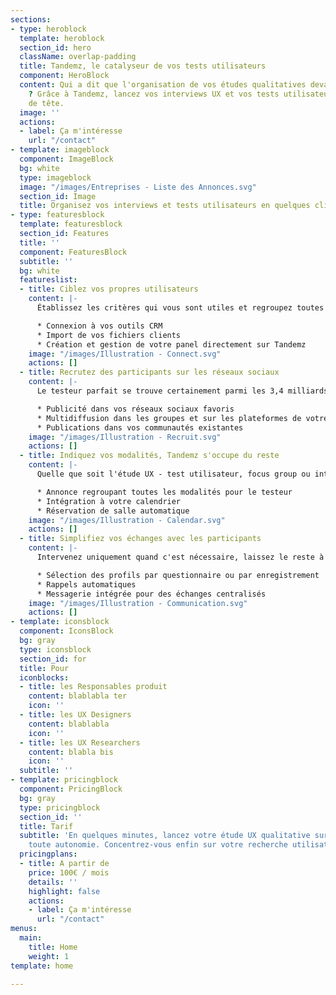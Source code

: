 ```yaml
---
sections:
- type: heroblock
  template: heroblock
  section_id: hero
  className: overlap-padding
  title: Tandemz, le catalyseur de vos tests utilisateurs
  component: HeroBlock
  content: Qui a dit que l'organisation de vos études qualitatives devait être compliquée
    ? Grâce à Tandemz, lancez vos interviews UX et vos tests utilisateurs sans prise
    de tête.
  image: ''
  actions:
  - label: Ça m'intéresse
    url: "/contact"
- template: imageblock
  component: ImageBlock
  bg: white
  type: imageblock
  image: "/images/Entreprises - Liste des Annonces.svg"
  section_id: Image
  title: Organisez vos interviews et tests utilisateurs en quelques clics
- type: featuresblock
  template: featuresblock
  section_id: Features
  title: ''
  component: FeaturesBlock
  subtitle: ''
  bg: white
  featureslist:
  - title: Ciblez vos propres utilisateurs
    content: |-
      Établissez les critères qui vous sont utiles et regroupez toutes les informations de vos utilisateurs sur Tandemz, quelle que soit leur source. Partagez votre panel avec toute votre équipe UX.

      * Connexion à vos outils CRM
      * Import de vos fichiers clients
      * Création et gestion de votre panel directement sur Tandemz
    image: "/images/Illustration - Connect.svg"
    actions: []
  - title: Recrutez des participants sur les réseaux sociaux
    content: |-
      Le testeur parfait se trouve certainement parmi les 3,4 milliards d’utilisateurs des réseaux sociaux. Définissez les critères de vos participants, Tandemz cible les plus pertinents là où ils se trouvent :

      * Publicité dans vos réseaux sociaux favoris
      * Multidiffusion dans les groupes et sur les plateformes de votre choix
      * Publications dans vos communautés existantes
    image: "/images/Illustration - Recruit.svg"
    actions: []
  - title: Indiquez vos modalités, Tandemz s'occupe du reste
    content: |-
      Quelle que soit l'étude UX - test utilisateur, focus group ou interview - finis les explications et les allers-retours pour décider d'un rendez-vous. Laissez vos participants choisir parmi vos disponibilités.

      * Annonce regroupant toutes les modalités pour le testeur
      * Intégration à votre calendrier
      * Réservation de salle automatique
    image: "/images/Illustration - Calendar.svg"
    actions: []
  - title: Simplifiez vos échanges avec les participants
    content: |-
      Intervenez uniquement quand c'est nécessaire, laissez le reste à Tandemz !

      * Sélection des profils par questionnaire ou par enregistrement
      * Rappels automatiques
      * Messagerie intégrée pour des échanges centralisés
    image: "/images/Illustration - Communication.svg"
    actions: []
- template: iconsblock
  component: IconsBlock
  bg: gray
  type: iconsblock
  section_id: for
  title: Pour
  iconblocks:
  - title: les Responsables produit
    content: blablabla ter
    icon: ''
  - title: les UX Designers
    content: blablabla
    icon: ''
  - title: les UX Researchers
    content: blabla bis
    icon: ''
  subtitle: ''
- template: pricingblock
  component: PricingBlock
  bg: gray
  type: pricingblock
  section_id: ''
  title: Tarif
  subtitle: 'En quelques minutes, lancez votre étude UX qualitative sur Tandemz en
    toute autonomie. Concentrez-vous enfin sur votre recherche utilisateur. '
  pricingplans:
  - title: A partir de
    price: 100€ / mois
    details: ''
    highlight: false
    actions:
    - label: Ça m'intéresse
      url: "/contact"
menus:
  main:
    title: Home
    weight: 1
template: home

---
```


